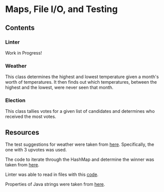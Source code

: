 # Maps, File I/O, and Testing

## Contents

### Linter
Work in Progress!

### Weather
This class determines the highest and lowest temperature given a month's worth of temperatures.  It then finds out which temperatures, between the highest and the lowest, were never seen that month.

### Election
This class tallies votes for a given list of candidates and determines who received the most votes.  

## Resources
The test suggestions for weather were taken from [here](https://stackoverflow.com/questions/1201927/is-javas-assertequals-method-reliable).  Specifically, the one with 3 upvotes was used.

The code to iterate through the HashMap and determine the winner was taken from [here](https://www.leveluplunch.com/java/examples/find-max-value-in-map/).

Linter was able to read in files with this [code](https://www.journaldev.com/709/java-read-file-line-by-line).

Properties of Java strings were taken from [here](https://beginnersbook.com/2013/12/java-strings/).